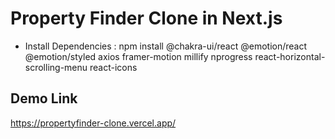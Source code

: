 # Property Finder Clone in Next.js
- Install Dependencies : npm install @chakra-ui/react @emotion/react @emotion/styled axios framer-motion millify nprogress react-horizontal-scrolling-menu react-icons

## Demo Link
https://propertyfinder-clone.vercel.app/
